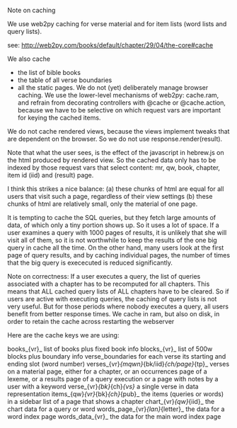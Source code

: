 Note on caching

We use web2py caching for verse material and for item lists
(word lists and query lists).

see: http://web2py.com/books/default/chapter/29/04/the-core#cache

We also cache
- the list of bible books
- the table of all verse boundaries
- all the static pages.
We do not (yet) deliberately manage browser caching.
We use the lower-level mechanisms of web2py: cache.ram,
and refrain from decorating controllers with @cache or @cache.action,
because we have to be selective on which request vars are important
for keying the cached items.

We do not cache rendered views, because the views implement tweaks
that are dependent on the browser.
So we do not use response.render(result).

Note that what the user sees, is the effect of the javascript in hebrew.js
on the html produced by rendered view.
So the cached data only has to be indexed by those request vars that select content:
mr, qw, book, chapter, item id (iid) and (result) page.

I think this strikes a nice balance:
(a) these chunks of html are equal for all users that visit such a page,
    regardless of their view settings
(b) these chunks of html are relatively small, only the material of one page.

It is tempting to cache the SQL queries, but they fetch large amounts of data,
of which only a tiny portion shows up. So it uses a lot of space.
If a user examines a query with 1000 pages of results, it is unlikely
that she will visit all of them, so it is not worthwhile
to keep the results of the one big query in cache all the time.
On the other hand, many users look at the first page of query results,
and by caching individual pages, the number of times
that the big query is exececuted is reduced significantly.

Note on correctness:
If a user executes a query, the list of queries associated with a chapter
has to be recomputed for all chapters.
This means that ALL cached query lists of ALL chapters have to be cleared.
So if users are active with executing queries, the caching of query lists
is not very useful.
But for those periods where nobody executes a query,
all users benefit from better response times.
We cache in ram, but also on disk,
in order to retain the cache across restarting the webserver

Here are the cache keys we are using:

books_{vr}_                                   list of books plus fixed book info
blocks_{vr}_                                  list of 500w blocks plus boundary info
verse_boundaries                              for each verse its starting and ending
                                              slot (word number)
verses_{vr}_{mqwn}_{bk/iid}_{ch/page}_{tp}_   verses on a material page, either for a chapter,
                                              or an occurrences page of a lexeme,
                                              or a results page of a query execution
                                              or a page with notes by a user with a keyword
verse_{vr}_{bk}_{ch}_{vs}_                    a single verse in data representation
items_{qw}_{vr}_{bk}_{ch}_{pub}_              the items (queries or words)
                                              in a sidebar list of a page that shows a chapter
chart_{vr}_{qw}_{iid}_                        the chart data for a query or word
words_page_{vr}_{lan}_{letter}_               the data for a word index page
words_data_{vr}_                              the data for the main word index page


